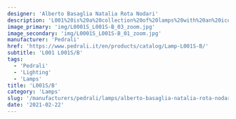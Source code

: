 ```yaml
---
designer: 'Alberto Basaglia Natalia Rota Nodari'
description: 'L001%20is%20a%20collection%20of%20lamps%20with%20an%20iconic%20design%20consisting%20of%20elements%20capable%20of%20creating%20different%20combinations.%20Suspension%20lamps%20with%20injection%20moulded%20polycarbonate%20diffuser%20%D8%20520mm.'
image_primary: 'img/L0001S_L001S-B_03_zoom.jpg'
image_secondary: 'img/L0001S_L001S-B_01_zoom.jpg'
manufacturer: 'Pedrali'
href: 'https://www.pedrali.it/en/products/catalog/Lamp-L001S-B/'
subtitle: 'L001 L001S/B'
tags:
  - 'Pedrali'
  - 'Lighting'
  - 'Lamps'
title: 'L001S/B'
category: 'Lamps'
slug: '/manufacturers/pedrali/lamps/alberto-basaglia-natalia-rota-nodari-l-001-s-b'
date: '2021-02-22'
---
```


